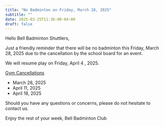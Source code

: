 ```yaml
---
title: "No Badminton on Friday, March 28, 2025"
subtitle: ""
date: 2025-03-25T11:36:00-04:00
draft: false
---
```


Hello Bell Badminton Shuttlers,

Just a friendly reminder that there will be no badminton this Friday, March 28, 2025 due to the cancellation by the school board for an event.

We will resume play on Friday, April 4 , 2025.

<u>Gym Cancellations</u>
- March 28, 2025
- April 11, 2025
- April 18, 2025

Should you have any questions or concerns, please do not hesitate to contact us.

Enjoy the rest of your week,
Bell Badminton Club